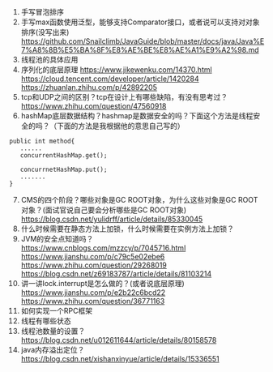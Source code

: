 1. 手写冒泡排序
2. 手写max函数使用泛型，能够支持Comparator接口，或者说可以支持对对象排序(没写出来)
https://github.com/Snailclimb/JavaGuide/blob/master/docs/java/Java%E7%A8%8B%E5%BA%8F%E8%AE%BE%E8%AE%A1%E9%A2%98.md <br>
3. 线程池的具体应用
4. 序列化的底层原理
https://www.jikewenku.com/14370.html <br>
https://cloud.tencent.com/developer/article/1420284 <br>
https://zhuanlan.zhihu.com/p/42892205 <br>
5. tcp和UDP之间的区别？tcp在设计上有哪些缺陷，有没有思考过？
https://www.zhihu.com/question/47560918 <br>
6. hashMap底层数据结构？hashmap是数据安全的吗？下面这个方法是线程安全的吗？（下面的方法是我根据他的意思自己写的）
````
public int method{
   ......
   concurrentHashMap.get();
   
   concurrnetHashMap.put();
   .......
}
`````
7. CMS的四个阶段？哪些对象是GC ROOT对象，为什么这些对象是GC ROOT对象？(面试官说自己要会分析哪些是GC ROOT对象)
https://blog.csdn.net/yulidrff/article/details/85330045 <br>
8. 什么时候需要在静态方法上加锁，什么时候需要在实例方法上加锁？
9. JVM的安全点知道吗？<br>
https://www.cnblogs.com/mzzcy/p/7045716.html <br>
https://www.jianshu.com/p/c79c5e02ebe6 <br>
https://www.zhihu.com/question/29268019 <br>
https://blog.csdn.net/z69183787/article/details/81103214<br>
10. 讲一讲lock.interrupt是怎么做的？(或者说底层原理)
https://www.jianshu.com/p/e2b22c6bcd22 <br>
https://www.zhihu.com/question/36771163 <br>
11. 如何实现一个RPC框架
12. 线程有哪些状态
13. 线程池数量的设置？<br>
https://blog.csdn.net/u012611644/article/details/80158578<br>
14. java内存溢出定位？
https://blog.csdn.net/xishanxinyue/article/details/15336551


